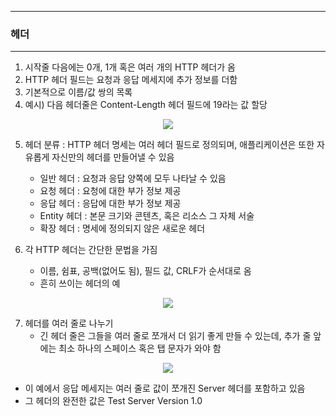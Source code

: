 -----
### 헤더
-----
1. 시작줄 다음에는 0개, 1개 혹은 여러 개의 HTTP 헤더가 옴
2. HTTP 헤더 필드는 요청과 응답 메세지에 추가 정보를 더함
3. 기본적으로 이름/값 쌍의 목록
4. 예시) 다음 헤더줄은 Content-Length 헤더 필드에 19라는 값 할당
<div align="center">
<img src="https://github.com/user-attachments/assets/96d5a455-66cb-432f-93eb-2be316ebea5c">
</div>

5. 헤더 분류 : HTTP 헤더 명세는 여러 헤더 필드로 정의되며, 애플리케이션은 또한 자유롭게 자신만의 헤더를 만들어낼 수 있음
   - 일반 헤더 : 요청과 응답 양쪽에 모두 나타날 수 있음
   - 요청 헤더 : 요청에 대한 부가 정보 제공
   - 응답 헤더 : 응답에 대한 부가 정보 제공
   - Entity 헤더 : 본문 크기와 콘텐츠, 혹은 리소스 그 자체 서술
   - 확장 헤더 : 명세에 정의되지 않은 새로운 헤더

6. 각 HTTP 헤더는 간단한 문법을 가짐
   - 이름, 쉼표, 공백(없어도 됨), 필드 값, CRLF가 순서대로 옴
   - 흔히 쓰이는 헤더의 예
<div align="center">
<img src="https://github.com/user-attachments/assets/20bf0998-4fb5-49f8-9fe4-c16ba8c25c54">
</div>

7. 헤더를 여러 줄로 나누기
   - 긴 헤더 줄은 그들을 여러 줄로 쪼개서 더 읽기 좋게 만들 수 있는데, 추가 줄 앞에는 최소 하나의 스페이스 혹은 탭 문자가 와야 함
<div align="center">
<img src="https://github.com/user-attachments/assets/d12170b9-a217-42e5-a224-e5c9968dbafd">
</div>

   - 이 예에서 응답 메세지는 여러 줄로 값이 쪼개진 Server 헤더를 포함하고 있음
   - 그 헤더의 완전한 값은 Test Server Version 1.0
     
